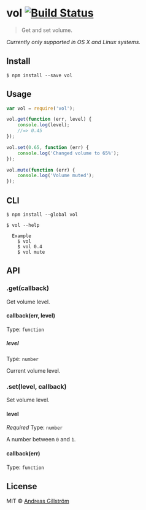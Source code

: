 # vol [![Build Status](https://travis-ci.org/gillstrom/vol.svg?branch=master)](https://travis-ci.org/gillstrom/vol)

> Get and set volume.

*Currently only supported in OS X and Linux systems.*


## Install

```
$ npm install --save vol
```


## Usage

```js
var vol = require('vol');

vol.get(function (err, level) {
	console.log(level);
	//=> 0.45
});

vol.set(0.65, function (err) {
	console.log('Changed volume to 65%');
});

vol.mute(function (err) {
	console.log('Volume muted');
});
```


## CLI

```
$ npm install --global vol
```

```
$ vol --help

  Example
    $ vol
    $ vol 0.4
    $ vol mute
```


## API

### .get(callback)

Get volume level.

#### callback(err, level)
  
Type: `function`

##### level

Type: `number`

Current volume level.

### .set(level, callback)

Set volume level.

#### level

*Required*
Type: `number`

A number between `0` and `1`.

#### callback(err)
  
Type: `function`


## License

MIT © [Andreas Gillström](http://github.com/gillstrom)
